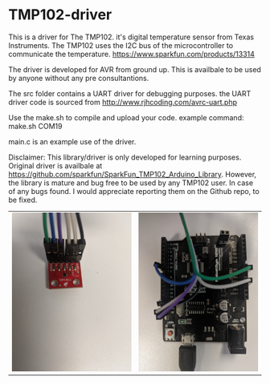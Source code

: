 # TMP102-driver

This is a driver for The TMP102. it's digital temperature sensor from Texas Instruments.
The TMP102 uses the I2C bus of the microcontroller to communicate the temperature.
https://www.sparkfun.com/products/13314

The driver is developed for AVR from ground up. 
This is availbale to be used by anyone without any pre consultantions. 

The src folder contains a UART driver for debugging purposes.
the UART driver code is sourced from http://www.rjhcoding.com/avrc-uart.php

Use the make.sh to compile and upload your code.
example command: make.sh COM19

main.c is an example use of the driver.

Disclaimer: This library/driver is only developed for learning purposes. 
            Original driver is availbale at https://github.com/sparkfun/SparkFun_TMP102_Arduino_Library. 
            However, the library is mature and bug free to be used by any TMP102 user. 
            In case of any bugs found. I would appreciate reporting them on the Github repo, to be fixed.
            
            
<table class="table table-hover table-striped table-bordered">
    <tr align="center">
        <td><a href="https://www.sparkfun.com/products/11931"><img src="https://github.com/mkm684/TMP102-driver/blob/master/pics/AVR.jpg" alt="Arduino (AVR)"></a></td>
        <td><a href="https://www.sparkfun.com/products/16304"><img src="https://github.com/mkm684/TMP102-driver/blob/master/pics/TMP102.jpg" alt="TMP102 Breakout Board"></a></td>
    </tr>
</table>

